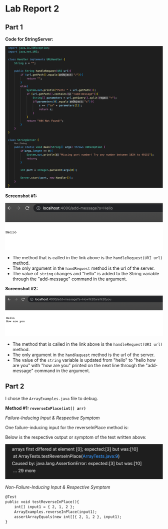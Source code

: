 # Lab Report 2

## Part 1

**Code for StringServer:**

![Image](StringServerCode.jpg)


**Screenshot #1:**

![Image](ss1.jpg)

- The method that is called in the link above is the `handleRequest(URI url)` method. 
- The only argument in the `handRequest` method is the url of the server.
- The value of `string` changes and "hello" is added to the String variable through the "add-message" command in the argument.



**Screenshot #2:**

![Image](ss2.jpg)

- The method that is called in the link above is the `handleRequest(URI url)` method. 
- The only argument in the `handRequest` method is the url of the server.
- The value of the `string` variable is updated from "hello" to "hello how are you" with "how are you" printed on the next line through the "add-message" command in the argument.



## Part 2

I chose the `ArrayExamples.java` file to debug.

**Method #1: `reverseInPlace(int[] arr)`**

*Failure-Inducing Input & Respective Symptom*

One failure-inducing input for the reverseInPlace method is: 

      

Below is the respective output or symptom of the test written above:

   ![Image](ReverseInPlaceSymptom.jpg)

 *Non-Failure-Inducing Input & Respective Symptom*

	@Test
	public void testReverseInPlace(){
	    int[] input1 = { 2, 1, 2 };
	    ArrayExamples.reverseInPlace(input1);
	    assertArrayEquals(new int[]{ 2, 1, 2 }, input1);
	}
	
	
